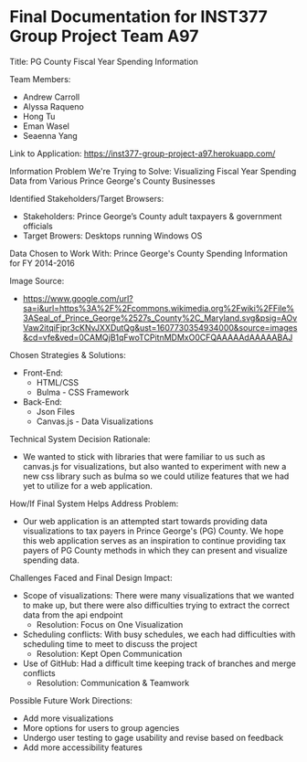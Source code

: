 # Final Documentation for INST377 Group Project Team A97

Title: PG County Fiscal Year Spending Information

Team Members: 
* Andrew Carroll
* Alyssa Raqueno
* Hong Tu
* Eman Wasel
* Seaenna Yang

Link to Application: https://inst377-group-project-a97.herokuapp.com/

Information Problem We're Trying to Solve: Visualizing Fiscal Year Spending Data from Various Prince George's County Businesses

Identified Stakeholders/Target Browsers:
* Stakeholders: Prince George’s County adult taxpayers & government officials
* Target Browers: Desktops running Windows OS

Data Chosen to Work With: Prince George's County Spending Information for FY 2014-2016

Image Source:
* https://www.google.com/url?sa=i&url=https%3A%2F%2Fcommons.wikimedia.org%2Fwiki%2FFile%3ASeal_of_Prince_George%2527s_County%2C_Maryland.svg&psig=AOvVaw2itqiFjpr3cKNvJXXDutQg&ust=1607730354934000&source=images&cd=vfe&ved=0CAMQjB1qFwoTCPitnMDMxO0CFQAAAAAdAAAAABAJ

Chosen Strategies & Solutions:
* Front-End:
    * HTML/CSS
    * Bulma - CSS Framework 
* Back-End:
    * Json Files
    * Canvas.js - Data Visualizations

Technical System Decision Rationale:
* We wanted to stick with libraries that were familiar to us such as canvas.js for visualizations,
but also wanted to experiment with new a new css library such as bulma so we could utilize features
that we had yet to utilize for a web application.

How/If Final System Helps Address Problem:
* Our web application is an attempted start towards providing data visualizations to tax payers in
Prince George's (PG) County. We hope this web application serves as an inspiration to continue providing
tax payers of PG County methods in which they can present and visualize spending data.

Challenges Faced and Final Design Impact:
* Scope of visualizations: There were many visualizations that we wanted to make up, but there were also difficulties trying to extract the correct data from the api endpoint
    * Resolution: Focus on One Visualization
* Scheduling conflicts: With busy schedules, we each had difficulties with scheduling time to meet to discuss the project
    * Resolution: Kept Open Communication
* Use of GitHub: Had a difficult time keeping track of branches and merge conflicts
    * Resolution: Communication & Teamwork

Possible Future Work Directions:
* Add more visualizations
* More options for users to group agencies
* Undergo user testing to gage usability and revise based on feedback
* Add more accessibility features
